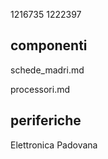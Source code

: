 1216735
1222397

## componenti

schede_madri.md

processori.md

## periferiche

Elettronica Padovana

